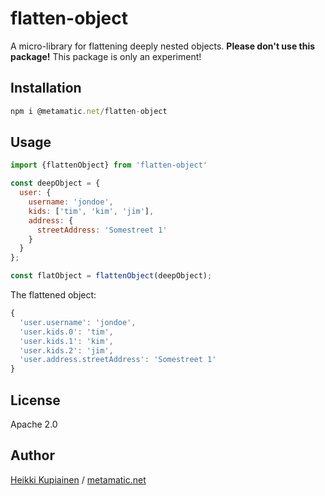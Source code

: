 # flatten-object

A micro-library for flattening deeply nested objects.
**Please don't use this package!** This package is only an experiment!

## Installation

```js
npm i @metamatic.net/flatten-object
```

## Usage

```js
import {flattenObject} from 'flatten-object'

const deepObject = {
  user: {
    username: 'jondoe',
    kids: ['tim', 'kim', 'jim'],
    address: {
      streetAddress: 'Somestreet 1'
    }
  }
};

const flatObject = flattenObject(deepObject);
```

The flattened object: 
```js
{ 
  'user.username': 'jondoe',
  'user.kids.0': 'tim',
  'user.kids.1': 'kim',
  'user.kids.2': 'jim',
  'user.address.streetAddress': 'Somestreet 1' 
}
```

## License 

Apache 2.0

## Author 

[Heikki Kupiainen](https://www.linkedin.com/in/heikki-kupiainen-oppikone) / [metamatic.net](http://www.metamatic.net)


